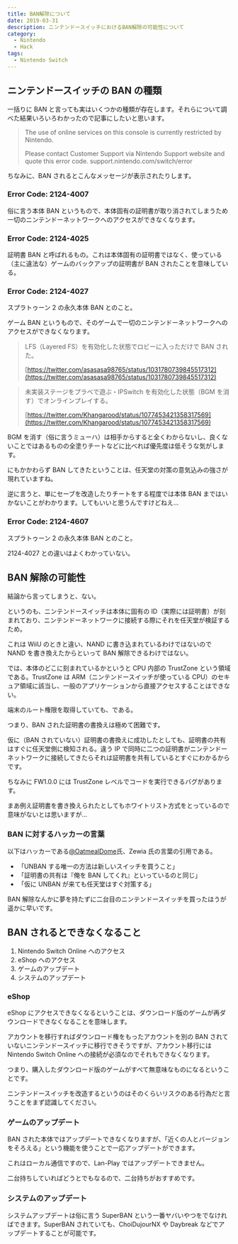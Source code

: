 ```yaml
---
title: BAN解除について
date: 2019-03-31
description: ニンテンドースイッチにおけるBAN解除の可能性について
category:
  - Nintendo
  - Hack
tags:
  - Nintendo Switch
---
```


## ニンテンドースイッチの BAN の種類

一括りに BAN と言っても実はいくつかの種類が存在します。それらについて調べた結果いろいろわかったので記事にしたいと思います。

> The use of online services on this console is currently restricted by Nintendo.
>
> Please contact Customer Support via Nintendo Support website and quote this error code.
> support.nintendo.com/switch/error

ちなみに、BAN されるとこんなメッセージが表示されたりします。

### Error Code: 2124-4007

俗に言う本体 BAN というもので、本体固有の証明書が取り消されてしまうため一切のニンテンドーネットワークへのアクセスができなくなります。

### Error Code: 2124-4025

証明書 BAN と呼ばれるもの。これは本体固有の証明書ではなく、使っている（主に違法な）ゲームのバックアップの証明書が BAN されたことを意味している。

### Error Code: 2124-4027

スプラトゥーン 2 の永久本体 BAN とのこと。

ゲーム BAN というもので、そのゲームで一切のニンテンドーネットワークへのアクセスができなくなります。

> LFS（Layered FS）を有効化した状態でロビーに入っただけで BAN された。
>
> [https://twitter.com/asasasa98765/status/1031780739845517312](https://twitter.com/asasasa98765/status/1031780739845517312)

> 未実装ステージをプラベで遊ぶ・IPSwitch を有効化した状態（BGM を消す）でオンラインプレイする。
>
> [https://twitter.com/Khangarood/status/1077453421358317569](https://twitter.com/Khangarood/status/1077453421358317569)

BGM を消す（俗に言うミューハ）は相手からすると全くわからないし、良くないことではあるものの全塗りチートなどに比べれば優先度は低そうな気がします。

にもかかわらず BAN してきたということは、任天堂の対策の意気込みの強さが現れていますね。

逆に言うと、単にセーブを改造したりチートをする程度では本体 BAN まではいかないことがわかります。してもいいと思うんですけどねえ...

### Error Code: 2124-4607

スプラトゥーン 2 の永久本体 BAN とのこと。

2124-4027 との違いはよくわかっていない。

## BAN 解除の可能性

結論から言ってしまうと、ない。

というのも、ニンテンドースイッチは本体に固有の ID（実際には証明書）が刻まれており、ニンテンドーネットワークに接続する際にそれを任天堂が検証するため。

これは WiiU のときと違い、NAND に書き込まれているわけではないので NAND を書き換えたからといって BAN 解除できるわけではない。

では、本体のどこに刻まれているかというと CPU 内部の TrustZone という領域である。TrustZone は ARM（ニンテンドースイッチが使っている CPU）のセキュア領域に該当し、一般のアプリケーションから直接アクセスすることはできない。

端末のルート権限を取得していても、である。

つまり、BAN された証明書の書換えは極めて困難です。

仮に（BAN されていない）証明書の書換えに成功したとしても、証明書の共有はすぐに任天堂側に検知される。違う IP で同時に二つの証明書がニンテンドーネットワークに接続してきたらそれは証明書を共有しているとすぐにわかるからです。

ちなみに FW1.0.0 には TrustZone レベルでコードを実行できるバグがあります。

まあ例え証明書を書き換えられたとしてもホワイトリスト方式をとっているので意味がないとは思いますが...

### BAN に対するハッカーの言葉

以下はハッカーである[@OatmealDome](https://twitter.com/OatmealDome)氏、Zewia 氏の言葉の引用である。

- 「UNBAN する唯一の方法は新しいスイッチを買うこと」
- 「証明書の共有は『俺を BAN してくれ』といっているのと同じ」
- 「仮に UNBAN が来ても任天堂はすぐ対策する」

BAN 解除なんかに夢を持たずに二台目のニンテンドースイッチを買ったほうが遥かに早いです。

## BAN されるとできなくなること

1. Nintendo Switch Online へのアクセス
2. eShop へのアクセス
3. ゲームのアップデート
4. システムのアップデート

### eShop

eShop にアクセスできなくなるということは、ダウンロード版のゲームが再ダウンロードできなくなることを意味します。

アカウントを移行すればダウンロード権をもったアカウントを別の BAN されていないニンテンドースイッチに移行できそうですが、アカウント移行には Nintendo Switch Online への接続が必須なのでそれもできなくなります。

つまり、購入したダウンロード版のゲームがすべて無意味なものになるということです。

ニンテンドースイッチを改造するというのはそのくらいリスクのある行為だと言うことをまず認識してください。

### ゲームのアップデート

BAN された本体ではアップデートできなくなりますが、「近くの人とバージョンをそろえる」という機能を使うことで一応アップデートができます。

これはローカル通信ですので、Lan-Play ではアップデートできません。

二台持ちしていればどうとでもなるので、二台持ちがおすすめです。

### システムのアップデート

システムアップデートは俗に言う SuperBAN という一番ヤバいやつをでなければできます。SuperBAN されていても、ChoiDujourNX や Daybreak などでアップデートすることが可能です。

